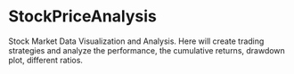 # StockPriceAnalysis
Stock Market Data Visualization and Analysis. Here will create trading strategies and analyze the performance, the cumulative returns, drawdown plot, different ratios.
